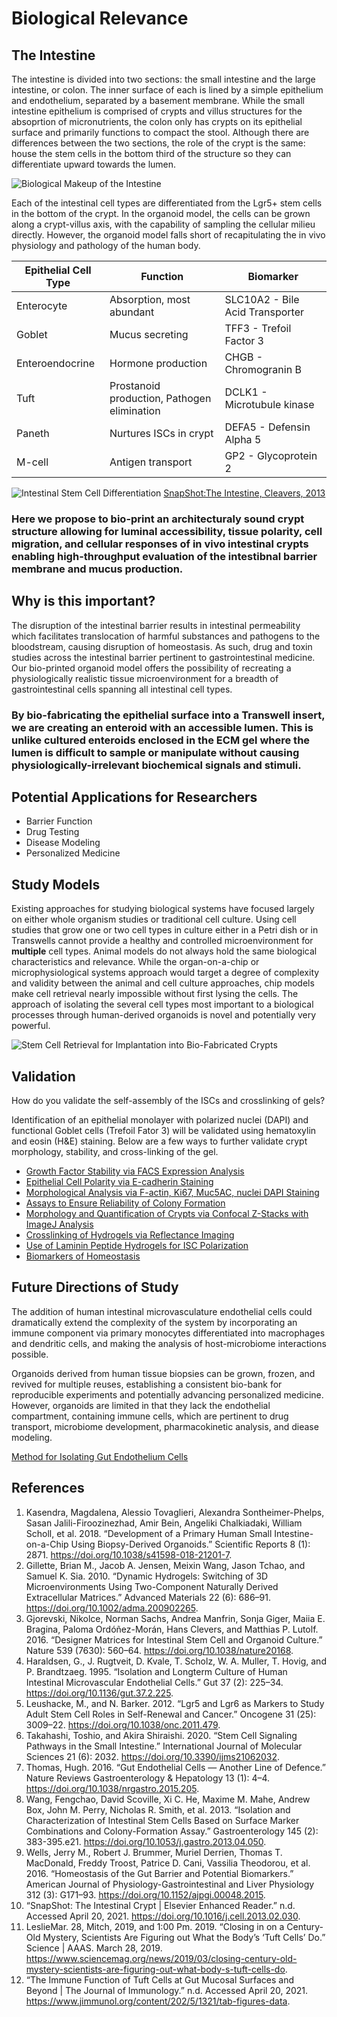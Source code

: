 # Biological Relevance

## The Intestine

The intestine is divided into two sections: the small intestine and the large intestine, or colon. The inner surface of each is lined by a simple epithelium and endothelium, separated by a basement membrane. While the small intestine epithelium is comprised of crypts and villus structures for the absoprtion of micronutrients, the colon only has crypts on its epithelial surface and primarily functions to compact the stool. Although there are differences between the two sections, the role of the crypt is the same: house the stem cells in the bottom third of the structure so they can differentiate upward towards the lumen. 


![Biological Makeup of the Intestine](/BioPics/Bio1.jpg)

Each of the intestinal cell types are differentiated from the Lgr5+ stem cells in the bottom of the crypt. In the organoid model, the cells can be grown along a crypt-villus axis, with the capability of sampling the cellular milieu directly. However, the organoid model falls short of recapitulating the in vivo physiology and pathology of the human body. 

Epithelial Cell Type | Function   | Biomarker
-------------------- | -----------| -----------
Enterocyte | Absorption, most abundant | SLC10A2 - Bile Acid Transporter
Goblet | Mucus secreting | TFF3 - Trefoil Factor 3
Enteroendocrine | Hormone production | CHGB - Chromogranin B
Tuft | Prostanoid production, Pathogen elimination | DCLK1 - Microtubule kinase
Paneth | Nurtures ISCs in crypt | DEFA5 - Defensin Alpha 5
M-cell | Antigen transport | GP2 - Glycoprotein 2

![Intestinal Stem Cell Differentiation](/BioPics/Bio2.jpg)
[SnapShot:The Intestine, Cleavers, 2013](https://reader.elsevier.com/reader/sd/pii/S0092867413002195?token=C8D44437EC5EC82CD40BE1B0D6EA59F9C6F9AB35AC2F725D7E3913DCE2E2FE81FA34BCC2CAF3BDF830E1D4FB4227F9D3&originRegion=us-east-1&originCreation=20210417210824)


### Here we propose to bio-print an architecturaly sound crypt structure allowing for luminal accessibility, tissue polarity, cell migration, and cellular responses of in vivo intestinal crypts enabling high-throughput evaluation of the intestibnal barrier membrane and mucus production.

## Why is this important? 

The disruption of the intestinal barrier results in intestinal permeability which facilitates translocation of harmful substances and pathogens to the bloodstream, causing disruption of homeostasis. As such, drug and toxin studies across the intestinal barrier pertinent to gastrointestinal medicine. Our bio-printed organoid model offers the possibility of recreating a physiologically realistic tissue microenvironment for a breadth of gastrointestinal cells spanning all intestinal cell types. 

### By bio-fabricating the epithelial surface into a Transwell insert, we are creating an enteroid with an accessible lumen. This is unlike cultured enteroids enclosed in the ECM gel where the lumen is difficult to sample or manipulate without causing physiologically-irrelevant biochemical signals and stimuli. 

## Potential Applications for Researchers
  - Barrier Function
  - Drug Testing
  - Disease Modeling
  - Personalized Medicine


## Study Models

Existing approaches for studying biological systems have focused largely on either whole organism studies or traditional cell culture. Using cell studies that grow one or two cell types in culture either in a Petri dish or in Transwells cannot provide a healthy and controlled microenvironment for **multiple** cell types. Animal models do not always hold the same biological characteristics and relevance. While the organ-on-a-chip or microphysiological systems approach would target a degree of complexity and validity between the animal and cell culture approaches, chip models make cell retrieval nearly impossible without first lysing the cells. The approach of isolating the several cell types most important to a biological processes through human-derived organoids is novel and potentially very powerful. 

![Stem Cell Retrieval for Implantation into Bio-Fabricated Crypts](/BioPics/Bio3.jpg)

## Validation

How do you validate the self-assembly of the ISCs and crosslinking of gels?

Identification of an epithelial monolayer with polarized nuclei (DAPI) and functional Goblet cells (Trefoil Fator 3) will be validated using hematoxylin and eosin (H&E) staining. Below are a few ways to further validate crypt morphology, stability, and cross-linking of the gel. 

  - [Growth Factor Stability via FACS Expression Analysis](https://www.nature.com/articles/onc2011479)
  - [Epithelial Cell Polarity via E-cadherin Staining](https://www.nature.com/articles/s41598-018-21201-7?report=reader)
  - [Morphological Analysis via F-actin, Ki67, Muc5AC, nuclei DAPI Staining](https://www.nature.com/articles/s41598-018-21201-7?report=reader)
  - [Assays to Ensure Reliability of Colony Formation](https://www.sciencedirect.com/science/article/pii/S0016508513007014)
  - [Morphology and Quantification of Crypts via Confocal Z-Stacks with ImageJ Analysis](https://www.nature.com/articles/nature20168.pdf)
  - [Crosslinking of Hydrogels via Reflectance Imaging](https://onlinelibrary.wiley.com/doi/abs/10.1002/adma.200902265) 
  - [Use of Laminin Peptide Hydrogels for ISC Polarization](https://www.nature.com/articles/nature20168.pdf)
  - [Biomarkers of Homeostasis](https://journals.physiology.org/doi/full/10.1152/ajpgi.00048.2015)

## Future Directions of Study

The addition of human intestinal microvasculature endothelial cells could dramatically extend the complexity of the system by incorporating an immune component via primary monocytes differentiated into macrophages and dendritic cells, and making the analysis of host-microbiome interactions possible. 

Organoids derived from human tissue biopsies can be grown, frozen, and revived for multiple reuses, establishing a consistent bio-bank for reproducible experiments and potentially advancing personalized medicine. However, organoids are limited in that they lack the endothelial compartment, containing immune cells, which are pertinent to drug transport, microbiome development, pharmacokinetic analysis, and diease modeling. 


[Method for Isolating Gut Endothelium Cells](https://pubmed.ncbi.nlm.nih.gov/7557573/)


## References

1. Kasendra, Magdalena, Alessio Tovaglieri, Alexandra Sontheimer-Phelps, Sasan Jalili-Firoozinezhad, Amir Bein, Angeliki Chalkiadaki, William Scholl, et al. 2018. “Development of a Primary Human Small Intestine-on-a-Chip Using Biopsy-Derived Organoids.” Scientific Reports 8 (1): 2871. https://doi.org/10.1038/s41598-018-21201-7.
2. Gillette, Brian M., Jacob A. Jensen, Meixin Wang, Jason Tchao, and Samuel K. Sia. 2010. “Dynamic Hydrogels: Switching of 3D Microenvironments Using Two-Component Naturally Derived Extracellular Matrices.” Advanced Materials 22 (6): 686–91. https://doi.org/10.1002/adma.200902265.
3. Gjorevski, Nikolce, Norman Sachs, Andrea Manfrin, Sonja Giger, Maiia E. Bragina, Paloma Ordóñez-Morán, Hans Clevers, and Matthias P. Lutolf. 2016. “Designer Matrices for Intestinal Stem Cell and Organoid Culture.” Nature 539 (7630): 560–64. https://doi.org/10.1038/nature20168.
4. Haraldsen, G., J. Rugtveit, D. Kvale, T. Scholz, W. A. Muller, T. Hovig, and P. Brandtzaeg. 1995. “Isolation and Longterm Culture of Human Intestinal Microvascular Endothelial Cells.” Gut 37 (2): 225–34. https://doi.org/10.1136/gut.37.2.225.
5. Leushacke, M., and N. Barker. 2012. “Lgr5 and Lgr6 as Markers to Study Adult Stem Cell Roles in Self-Renewal and Cancer.” Oncogene 31 (25): 3009–22. https://doi.org/10.1038/onc.2011.479.
6. Takahashi, Toshio, and Akira Shiraishi. 2020. “Stem Cell Signaling Pathways in the Small Intestine.” International Journal of Molecular Sciences 21 (6): 2032. https://doi.org/10.3390/ijms21062032.
7. Thomas, Hugh. 2016. “Gut Endothelial Cells — Another Line of Defence.” Nature Reviews Gastroenterology & Hepatology 13 (1): 4–4. https://doi.org/10.1038/nrgastro.2015.205.
8. Wang, Fengchao, David Scoville, Xi C. He, Maxime M. Mahe, Andrew Box, John M. Perry, Nicholas R. Smith, et al. 2013. “Isolation and Characterization of Intestinal Stem Cells Based on Surface Marker Combinations and Colony-Formation Assay.” Gastroenterology 145 (2): 383-395.e21. https://doi.org/10.1053/j.gastro.2013.04.050.
9. Wells, Jerry M., Robert J. Brummer, Muriel Derrien, Thomas T. MacDonald, Freddy Troost, Patrice D. Cani, Vassilia Theodorou, et al. 2016. “Homeostasis of the Gut Barrier and Potential Biomarkers.” American Journal of Physiology-Gastrointestinal and Liver Physiology 312 (3): G171–93. https://doi.org/10.1152/ajpgi.00048.2015.
10. “SnapShot: The Intestinal Crypt | Elsevier Enhanced Reader.” n.d. Accessed April 20, 2021. https://doi.org/10.1016/j.cell.2013.02.030.
11. LeslieMar. 28, Mitch, 2019, and 1:00 Pm. 2019. “Closing in on a Century-Old Mystery, Scientists Are Figuring out What the Body’s ‘Tuft Cells’ Do.” Science | AAAS. March 28, 2019. https://www.sciencemag.org/news/2019/03/closing-century-old-mystery-scientists-are-figuring-out-what-body-s-tuft-cells-do.
12. “The Immune Function of Tuft Cells at Gut Mucosal Surfaces and Beyond | The Journal of Immunology.” n.d. Accessed April 20, 2021. https://www.jimmunol.org/content/202/5/1321/tab-figures-data.








